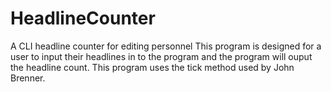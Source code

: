# HeadlineCounter
A CLI headline counter for editing personnel 
This program is designed for a user to input their headlines in to the program
and the program will ouput the headline count. This program uses the tick method 
used by John Brenner. 
